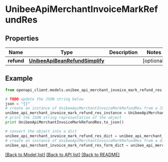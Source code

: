 # UnibeeApiMerchantInvoiceMarkRefundRes


## Properties

Name | Type | Description | Notes
------------ | ------------- | ------------- | -------------
**refund** | [**UnibeeApiBeanRefundSimplify**](UnibeeApiBeanRefundSimplify.md) |  | [optional] 

## Example

```python
from openapi_client.models.unibee_api_merchant_invoice_mark_refund_res import UnibeeApiMerchantInvoiceMarkRefundRes

# TODO update the JSON string below
json = "{}"
# create an instance of UnibeeApiMerchantInvoiceMarkRefundRes from a JSON string
unibee_api_merchant_invoice_mark_refund_res_instance = UnibeeApiMerchantInvoiceMarkRefundRes.from_json(json)
# print the JSON string representation of the object
print UnibeeApiMerchantInvoiceMarkRefundRes.to_json()

# convert the object into a dict
unibee_api_merchant_invoice_mark_refund_res_dict = unibee_api_merchant_invoice_mark_refund_res_instance.to_dict()
# create an instance of UnibeeApiMerchantInvoiceMarkRefundRes from a dict
unibee_api_merchant_invoice_mark_refund_res_form_dict = unibee_api_merchant_invoice_mark_refund_res.from_dict(unibee_api_merchant_invoice_mark_refund_res_dict)
```
[[Back to Model list]](../README.md#documentation-for-models) [[Back to API list]](../README.md#documentation-for-api-endpoints) [[Back to README]](../README.md)


